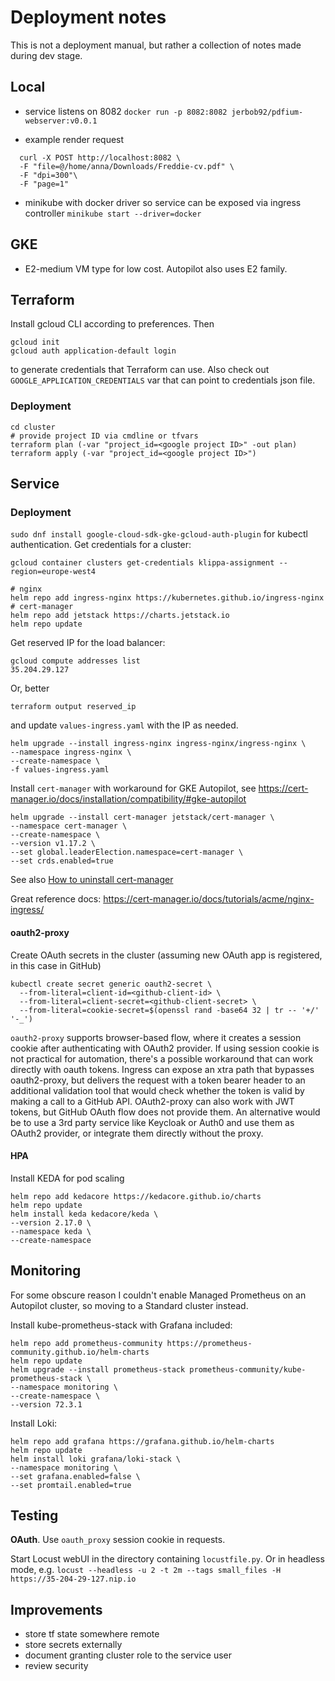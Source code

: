 # Deployment notes
This is not a deployment manual, but rather a collection of notes made during dev stage.

## Local
- service listens on 8082
  `docker run -p 8082:8082 jerbob92/pdfium-webserver:v0.0.1`
  
- example render request
```
  curl -X POST http://localhost:8082 \
  -F "file=@/home/anna/Downloads/Freddie-cv.pdf" \
  -F "dpi=300"\
  -F "page=1"
```

- minikube with docker driver so service can be exposed via ingress controller
  `minikube start --driver=docker`

## GKE
- E2-medium VM type for low cost. Autopilot also uses E2 family.

## Terraform
Install gcloud CLI according to preferences. Then 
```
gcloud init
gcloud auth application-default login
```
to generate credentials that Terraform can use. Also check out `GOOGLE_APPLICATION_CREDENTIALS` var that can point to credentials json file.

### Deployment

```
cd cluster
# provide project ID via cmdline or tfvars
terraform plan (-var "project_id=<google project ID>" -out plan)
terraform apply (-var "project_id=<google project ID>")
```

## Service

### Deployment

`sudo dnf install google-cloud-sdk-gke-gcloud-auth-plugin`
for kubectl authentication.
Get credentials for a cluster:
```
gcloud container clusters get-credentials klippa-assignment --region=europe-west4
```

```
# nginx
helm repo add ingress-nginx https://kubernetes.github.io/ingress-nginx
# cert-manager
helm repo add jetstack https://charts.jetstack.io
helm repo update
```

Get reserved IP for the load balancer:
```
gcloud compute addresses list
35.204.29.127
```
Or, better
```
terraform output reserved_ip
```

and update `values-ingress.yaml` with the IP as needed.
```
helm upgrade --install ingress-nginx ingress-nginx/ingress-nginx \
--namespace ingress-nginx \
--create-namespace \
-f values-ingress.yaml
```

Install `cert-manager` with workaround for GKE Autopilot, see https://cert-manager.io/docs/installation/compatibility/#gke-autopilot
```
helm upgrade --install cert-manager jetstack/cert-manager \
--namespace cert-manager \
--create-namespace \
--version v1.17.2 \
--set global.leaderElection.namespace=cert-manager \
--set crds.enabled=true
```
See also [How to uninstall cert-manager](https://cert-manager.io/docs/installation/kubectl/#uninstalling)

Great reference docs: https://cert-manager.io/docs/tutorials/acme/nginx-ingress/

#### oauth2-proxy
Create OAuth secrets in the cluster (assuming new OAuth app is registered, in this case in GitHub)
```
kubectl create secret generic oauth2-secret \
  --from-literal=client-id=<github-client-id> \
  --from-literal=client-secret=<github-client-secret> \
  --from-literal=cookie-secret=$(openssl rand -base64 32 | tr -- '+/' '-_')
```

`oauth2-proxy` supports browser-based flow, where it creates a session cookie after authenticating 
with OAuth2 provider.
If using session cookie is not practical for automation, there's a possible workaround that can work
directly with oauth tokens. Ingress can expose an xtra path that bypasses oauth2-proxy, but delivers
the request with a token bearer header to an additional validation tool that would check whether the
token is valid by making a call to a GitHub API. 
OAuth2-proxy can also work with JWT tokens, but GitHub OAuth flow does not provide them. An alternative
would be to use a 3rd party service like Keycloak or Auth0 and use them as OAuth2 provider, or integrate
them directly without the proxy.

#### HPA
Install KEDA for pod scaling
```
helm repo add kedacore https://kedacore.github.io/charts
helm repo update
helm install keda kedacore/keda \
--version 2.17.0 \
--namespace keda \
--create-namespace
```

## Monitoring
For some obscure reason I couldn't enable Managed Prometheus on an Autopilot cluster, so moving to a Standard cluster instead. 

Install kube-prometheus-stack with Grafana included:
```
helm repo add prometheus-community https://prometheus-community.github.io/helm-charts
helm repo update
helm upgrade --install prometheus-stack prometheus-community/kube-prometheus-stack \
--namespace monitoring \
--create-namespace \
--version 72.3.1
```

Install Loki:
```
helm repo add grafana https://grafana.github.io/helm-charts
helm repo update
helm install loki grafana/loki-stack \
--namespace monitoring \
--set grafana.enabled=false \
--set promtail.enabled=true
```

## Testing
**OAuth**. Use `oauth_proxy` session cookie in requests.

Start Locust webUI in the directory containing `locustfile.py`.
Or in headless mode, e.g.
`locust --headless -u 2 -t 2m --tags small_files -H https://35-204-29-127.nip.io`


## Improvements
- store tf state somewhere remote
- store secrets externally
- document granting cluster role to the service user
- review security